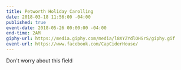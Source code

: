 ```yaml
---
title: Petworth Holiday Carolling
date: 2018-03-18 11:56:00 -04:00
published: true
event-date: 2018-05-26 00:00:00 -04:00
end-time: 2AM
giphy-url: https://media.giphy.com/media/l8XYZYdlOHSrS/giphy.gif
event-url: https://www.facebook.com/CapCiderHouse/
---
```


Don't worry about this field
